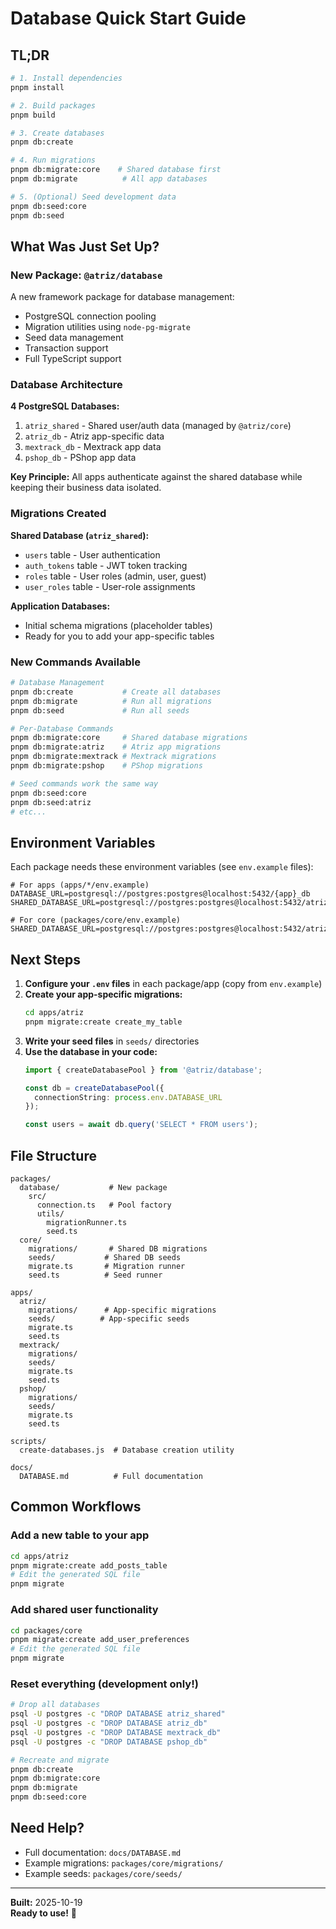 # Database Quick Start Guide

## TL;DR

```bash
# 1. Install dependencies
pnpm install

# 2. Build packages
pnpm build

# 3. Create databases
pnpm db:create

# 4. Run migrations
pnpm db:migrate:core    # Shared database first
pnpm db:migrate          # All app databases

# 5. (Optional) Seed development data
pnpm db:seed:core
pnpm db:seed
```

## What Was Just Set Up?

### New Package: `@atriz/database`

A new framework package for database management:
- PostgreSQL connection pooling
- Migration utilities using `node-pg-migrate`
- Seed data management
- Transaction support
- Full TypeScript support

### Database Architecture

**4 PostgreSQL Databases:**
1. `atriz_shared` - Shared user/auth data (managed by `@atriz/core`)
2. `atriz_db` - Atriz app-specific data
3. `mextrack_db` - Mextrack app data
4. `pshop_db` - PShop app data

**Key Principle:** All apps authenticate against the shared database while keeping their business data isolated.

### Migrations Created

**Shared Database (`atriz_shared`):**
- `users` table - User authentication
- `auth_tokens` table - JWT token tracking
- `roles` table - User roles (admin, user, guest)
- `user_roles` table - User-role assignments

**Application Databases:**
- Initial schema migrations (placeholder tables)
- Ready for you to add your app-specific tables

### New Commands Available

```bash
# Database Management
pnpm db:create           # Create all databases
pnpm db:migrate          # Run all migrations
pnpm db:seed             # Run all seeds

# Per-Database Commands
pnpm db:migrate:core     # Shared database migrations
pnpm db:migrate:atriz    # Atriz app migrations
pnpm db:migrate:mextrack # Mextrack migrations
pnpm db:migrate:pshop    # PShop migrations

# Seed commands work the same way
pnpm db:seed:core
pnpm db:seed:atriz
# etc...
```

## Environment Variables

Each package needs these environment variables (see `env.example` files):

```env
# For apps (apps/*/env.example)
DATABASE_URL=postgresql://postgres:postgres@localhost:5432/{app}_db
SHARED_DATABASE_URL=postgresql://postgres:postgres@localhost:5432/atriz_shared

# For core (packages/core/env.example)
SHARED_DATABASE_URL=postgresql://postgres:postgres@localhost:5432/atriz_shared
```

## Next Steps

1. **Configure your `.env` files** in each package/app (copy from `env.example`)
2. **Create your app-specific migrations:**
   ```bash
   cd apps/atriz
   pnpm migrate:create create_my_table
   ```
3. **Write your seed files** in `seeds/` directories
4. **Use the database in your code:**
   ```typescript
   import { createDatabasePool } from '@atriz/database';
   
   const db = createDatabasePool({
     connectionString: process.env.DATABASE_URL
   });
   
   const users = await db.query('SELECT * FROM users');
   ```

## File Structure

```
packages/
  database/           # New package
    src/
      connection.ts   # Pool factory
      utils/
        migrationRunner.ts
        seed.ts
  core/
    migrations/       # Shared DB migrations
    seeds/           # Shared DB seeds
    migrate.ts       # Migration runner
    seed.ts          # Seed runner

apps/
  atriz/
    migrations/      # App-specific migrations
    seeds/          # App-specific seeds
    migrate.ts
    seed.ts
  mextrack/
    migrations/
    seeds/
    migrate.ts
    seed.ts
  pshop/
    migrations/
    seeds/
    migrate.ts
    seed.ts

scripts/
  create-databases.js  # Database creation utility

docs/
  DATABASE.md          # Full documentation
```

## Common Workflows

### Add a new table to your app

```bash
cd apps/atriz
pnpm migrate:create add_posts_table
# Edit the generated SQL file
pnpm migrate
```

### Add shared user functionality

```bash
cd packages/core
pnpm migrate:create add_user_preferences
# Edit the generated SQL file
pnpm migrate
```

### Reset everything (development only!)

```bash
# Drop all databases
psql -U postgres -c "DROP DATABASE atriz_shared"
psql -U postgres -c "DROP DATABASE atriz_db"
psql -U postgres -c "DROP DATABASE mextrack_db"
psql -U postgres -c "DROP DATABASE pshop_db"

# Recreate and migrate
pnpm db:create
pnpm db:migrate:core
pnpm db:migrate
pnpm db:seed:core
```

## Need Help?

- Full documentation: `docs/DATABASE.md`
- Example migrations: `packages/core/migrations/`
- Example seeds: `packages/core/seeds/`

---

**Built:** 2025-10-19  
**Ready to use!** 🚀

